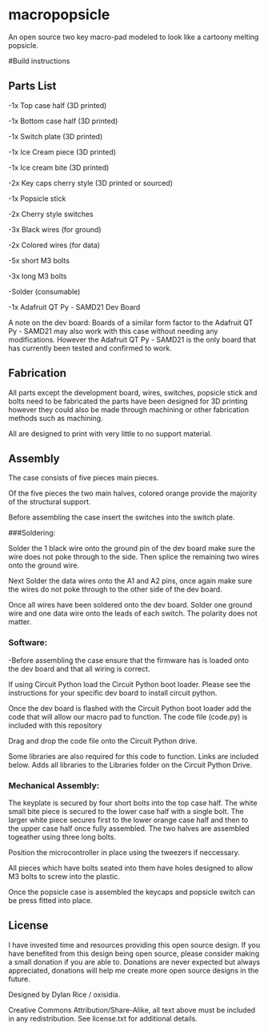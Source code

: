 # macropopsicle
An open source two key macro-pad modeled to look like a cartoony melting popsicle. 

#Build instructions

## Parts List

  -1x Top case half (3D printed)
  
  -1x Bottom case half (3D printed)
  
  -1x Switch plate (3D printed)
  
  -1x Ice Cream piece (3D printed)
  
  -1x Ice cream bite (3D printed)
  
  -2x Key caps cherry style (3D printed or sourced)
  
  -1x Popsicle stick 
  
  -2x Cherry style switches 
  
  -3x Black wires (for ground)
  
  -2x Colored wires (for data)
  
  -5x short M3 bolts 
  
  -3x long M3 bolts
  
  -Solder (consumable)
  
  -1x Adafruit QT Py - SAMD21 Dev Board 
  
   A note on the dev board: Boards of a similar form factor to the Adafruit QT Py - SAMD21 may also work with this case without needing any modifications.
   However the Adafruit QT Py - SAMD21 is the only board that has currently been tested and confirmed to work.

## Fabrication

All parts except the development board, wires, switches, popsicle stick and bolts need to be fabricated the parts have been designed for 3D printing however they could also be made through machining or other fabrication methods such as machining. 

All are designed to print with very little to no support material. 

## Assembly

The case consists of five pieces main pieces. 

Of the five pieces the two main halves, colored orange provide the majority of the structural support.

Before assembling the case insert the switches into the switch plate. 

###Soldering: 

Solder the 1 black wire onto the ground pin of the dev board make sure the wire does not poke through to the side. Then splice the remaining two wires onto the ground wire.

Next Solder the data wires onto the A1 and A2 pins, once again make sure the wires do not poke through to the other side of the dev board. 

Once all wires have been soldered onto the dev board. Solder one ground wire and one data wire onto the leads of each switch. The polarity does not matter. 

### Software:

-Before assembling the case ensure that the firmware has is loaded onto the dev board and that all wiring is correct. 

If using Circuit Python load the Circuit Python boot loader. Please see the instructions for your specific dev board to install circuit python. 

Once the dev board is flashed with the Circuit Python boot loader add the code that will allow our macro pad to function. The code file (code.py) is included with this repository 

Drag and drop the code file onto the Circuit Python drive. 

Some libraries are also required for this code to function. Links are included below. Adds all libraries to the Libraries folder on the Circuit Python Drive. 

### Mechanical Assembly:

The keyplate is secured by four short bolts into the top case half. The white small bite piece is secured to the lower case half with a single bolt. The larger white piece secures first to the lower orange case half and then to the upper case half once fully assembled. The two halves are assembled togeather using three long bolts. 

Position the microcontroller in place using the tweezers if neccessary. 

All pieces which have bolts seated into them have holes designed to allow M3 bolts to screw into the plastic.

Once the popsicle case is assembled the keycaps and popsicle switch can be press fitted into place. 

## License
I have invested time and resources providing this open source design. If you have benefited from this design being open source, please consider making a small donation if you are able to. Donations are never expected but always appreciated, donations will help me create more open source designs in the future.

Designed by Dylan Rice / oxisidia. 

Creative Commons Attribution/Share-Alike, all text above must be included in any redistribution. See license.txt for additional details.
